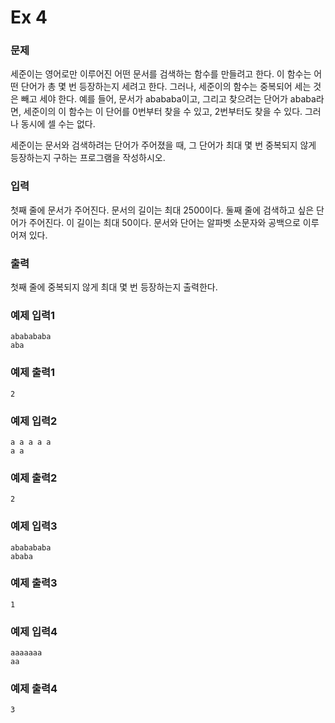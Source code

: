 # Ex 4

### **문제**

세준이는 영어로만 이루어진 어떤 문서를 검색하는 함수를 만들려고 한다. 이 함수는 어떤 단어가 총 몇 번 등장하는지 세려고 한다. 그러나, 세준이의 함수는 중복되어 세는 것은 빼고 세야 한다. 예를 들어, 문서가 abababa이고, 그리고 찾으려는 단어가 ababa라면, 세준이의 이 함수는 이 단어를 0번부터 찾을 수 있고, 2번부터도 찾을 수 있다. 그러나 동시에 셀 수는 없다.

세준이는 문서와 검색하려는 단어가 주어졌을 때, 그 단어가 최대 몇 번 중복되지 않게 등장하는지 구하는 프로그램을 작성하시오.

### **입력**

첫째 줄에 문서가 주어진다. 문서의 길이는 최대 2500이다. 둘째 줄에 검색하고 싶은 단어가 주어진다. 이 길이는 최대 50이다. 문서와 단어는 알파벳 소문자와 공백으로 이루어져 있다.

### **출력**

첫째 줄에 중복되지 않게 최대 몇 번 등장하는지 출력한다.

### **예제 입력1**

```
ababababa
aba
```

### **예제 출력1**

```
2
```

### **예제 입력2**

```
a a a a a
a a
```

### **예제 출력2**

```
2
```

### **예제 입력3**

```
ababababa
ababa
```

### **예제 출력3**

```
1
```

### **예제 입력4**

```
aaaaaaa
aa
```

### **예제 출력4**

```
3
```
